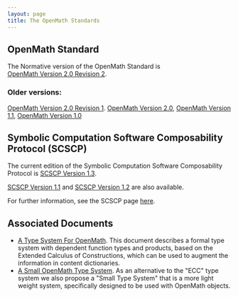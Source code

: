 ```yaml
---
layout: page
title: The OpenMath Standards
---
```


## OpenMath Standard

The Normative version of the OpenMath Standard is<br/>
[OpenMath Version 2.0 Revision 2](om20-2019-07-01).

<!-- An [Editor's draft of possible revisions of OpenMath 2.0](om20-editors-draft/) is  also available. -->


### Older versions:
[OpenMath Version 2.0 Revision 1](om20-2017-07-22).
[OpenMath Version 2.0](om20-2004-06-30/),
[OpenMath Version 1.1](om11/),
[OpenMath Version 1.0](om10/)



## Symbolic Computation Software Composability Protocol (SCSCP)

The current edition of the Symbolic Computation Software Composability Protocol
is [SCSCP Version 1.3](https://github.com/OpenMath/scscp/blob/master/revisions/SCSCP_1_3.pdf).

[SCSCP Version 1.1](https://github.com/OpenMath/scscp/blob/master/revisions/SCSCP_1_1.pdf)
and [SCSCP Version 1.2](https://github.com/OpenMath/scscp/blob/master/revisions/SCSCP_1_2.pdf) are also available.

For further information, see the SCSCP page [here](scscp/).

## Associated Documents

* [A Type System For OpenMath](https://openmath.org/standard/ecc.pdf).  This document describes a formal type system
with dependent function types and products, based on the Extended Calculus of
Constructions, which can be used to augment the information in content dictionaries.
* [A Small OpenMath Type System](https://openmath.org/standard/sts.pdf). As an alternative to the "ECC" type system we
also propose a "Small Type System" that is a more light weight system, specifically
designed to be used with OpenMath objects.
 
